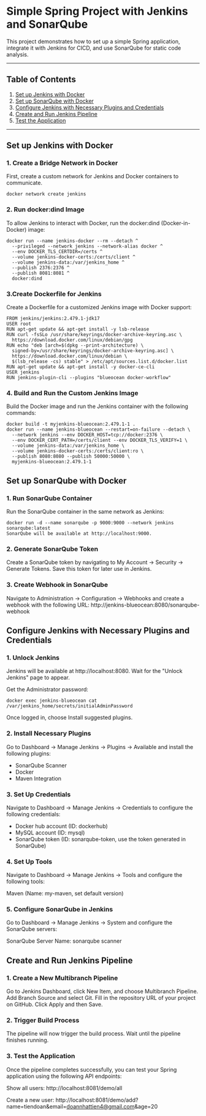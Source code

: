 # Simple Spring Project with Jenkins and SonarQube

This project demonstrates how to set up a simple Spring application, integrate it with Jenkins for CICD, and use SonarQube for static code analysis.

---

## Table of Contents

1. [Set up Jenkins with Docker](#set-up-jenkins-with-docker)
2. [Set up SonarQube with Docker](#set-up-sonarqube-with-docker)
3. [Configure Jenkins with Necessary Plugins and Credentials](#configure-jenkins-with-necessary-plugins-and-credentials)
4. [Create and Run Jenkins Pipeline](#create-and-run-jenkins-pipeline)
5. [Test the Application](#test-the-application)

---

## Set up Jenkins with Docker

### 1. Create a Bridge Network in Docker

First, create a custom network for Jenkins and Docker containers to communicate.

```
docker network create jenkins
```
### 2. Run docker:dind Image
To allow Jenkins to interact with Docker, run the docker:dind (Docker-in-Docker) image:

```
docker run --name jenkins-docker --rm --detach ^
  --privileged --network jenkins --network-alias docker ^
  --env DOCKER_TLS_CERTDIR=/certs ^
  --volume jenkins-docker-certs:/certs/client ^
  --volume jenkins-data:/var/jenkins_home ^
  --publish 2376:2376 ^
  --publish 8081:8081 ^
  docker:dind
```

### 3.Create Dockerfile for Jenkins
Create a Dockerfile for a customized Jenkins image with Docker support:

```
FROM jenkins/jenkins:2.479.1-jdk17
USER root
RUN apt-get update && apt-get install -y lsb-release
RUN curl -fsSLo /usr/share/keyrings/docker-archive-keyring.asc \
  https://download.docker.com/linux/debian/gpg
RUN echo "deb [arch=$(dpkg --print-architecture) \
  signed-by=/usr/share/keyrings/docker-archive-keyring.asc] \
  https://download.docker.com/linux/debian \
  $(lsb_release -cs) stable" > /etc/apt/sources.list.d/docker.list
RUN apt-get update && apt-get install -y docker-ce-cli
USER jenkins
RUN jenkins-plugin-cli --plugins "blueocean docker-workflow"
```

### 4. Build and Run the Custom Jenkins Image
Build the Docker image and run the Jenkins container with the following commands:

```
docker build -t myjenkins-blueocean:2.479.1-1 .
docker run --name jenkins-blueocean --restart=on-failure --detach \
  --network jenkins --env DOCKER_HOST=tcp://docker:2376 \
  --env DOCKER_CERT_PATH=/certs/client --env DOCKER_TLS_VERIFY=1 \
  --volume jenkins-data:/var/jenkins_home \
  --volume jenkins-docker-certs:/certs/client:ro \
  --publish 8080:8080 --publish 50000:50000 \
  myjenkins-blueocean:2.479.1-1
```
## Set up SonarQube with Docker
### 1. Run SonarQube Container
Run the SonarQube container in the same network as Jenkins:

```
docker run -d --name sonarqube -p 9000:9000 --network jenkins sonarqube:latest
SonarQube will be available at http://localhost:9000.
```
### 2. Generate SonarQube Token
Create a SonarQube token by navigating to My Account -> Security -> Generate Tokens. Save this token for later use in Jenkins.

### 3. Create Webhook in SonarQube
Navigate to Administration -> Configuration -> Webhooks and create a webhook with the following URL: http://jenkins-blueocean:8080/sonarqube-webhook

## Configure Jenkins with Necessary Plugins and Credentials
### 1. Unlock Jenkins
Jenkins will be available at http://localhost:8080. Wait for the "Unlock Jenkins" page to appear.

Get the Administrator password:

```
docker exec jenkins-blueocean cat /var/jenkins_home/secrets/initialAdminPassword
```
Once logged in, choose Install suggested plugins.

### 2. Install Necessary Plugins
Go to Dashboard -> Manage Jenkins -> Plugins -> Available and install the following plugins:
- SonarQube Scanner
- Docker
- Maven Integration
### 3. Set Up Credentials
Navigate to Dashboard -> Manage Jenkins -> Credentials to configure the following credentials:

- Docker hub account (ID: dockerhub)
- MySQL account (ID: mysql)
- SonarQube token (ID: sonarqube-token, use the token generated in SonarQube)
### 4. Set Up Tools
Navigate to Dashboard -> Manage Jenkins -> Tools and configure the following tools:

Maven (Name: my-maven, set default version)
### 5. Configure SonarQube in Jenkins
Go to Dashboard -> Manage Jenkins -> System and configure the SonarQube servers:

SonarQube Server Name: sonarqube scanner

## Create and Run Jenkins Pipeline
### 1. Create a New Multibranch Pipeline
Go to Jenkins Dashboard, click New Item, and choose Multibranch Pipeline.
Add Branch Source and select Git.
Fill in the repository URL of your project on GitHub.
Click Apply and then Save.

### 2. Trigger Build Process
The pipeline will now trigger the build process. Wait until the pipeline finishes running.

### 3. Test the Application
Once the pipeline completes successfully, you can test your Spring application using the following API endpoints:

Show all users:
http://localhost:8081/demo/all

Create a new user:
http://localhost:8081/demo/add?name=tiendoan&email=doannhattien4@gmail.com&age=20
